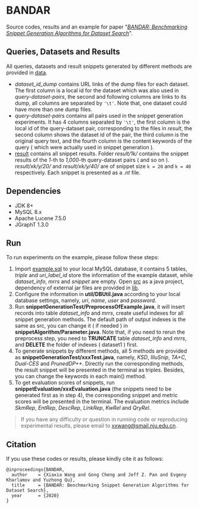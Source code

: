 # BANDAR
Source codes, results and an example for paper "*[BANDAR: Benchmarking Snippet Generation Algorithms for Dataset Search]()*". 

## Queries, Datasets and Results

All queries, datasets and result snippets generated by different methods are provided in [data]( https://github.com/nju-websoft/BANDAR/tree/master/data ). 

- *dataset_id_dump* contains URL links of the dump files for each dataset. The first column is a local id for the dataset which was also used in *query-dataset-pairs*, the second and following columns are links to its dump, all columns are separated by `'\t'`. Note that, one dataset could have more than one dump files. 
- *query-dataset-pairs* contains all pairs used in the snippet generation experiments. It has 4 columns separated by `'\t'`, the first column is the local id of the query-dataset pair, corresponding to the files in *result*, the second column shows the dataset id of the pair, the third column is the original query text, and the fourth column is the content keywords of the query ( which were actually used in snippet generation ).  
- [result](https://github.com/nju-websoft/BANDAR/tree/master/data/result) contains all snippet results. Folder *result/1k/* contains the snippet results of the *1*-th to *1,000*-th query-dataset pairs ( and so on ).  *result/xk/y/20/* and *result/xk/y/40/* are of snippet size `k = 20` and `k = 40` respectively. Each snippet is presented as a *.nt* file. 


## Dependencies

- JDK 8+
- MySQL 8.x
- Apache Lucene 7.5.0
- JGraphT 1.3.0

## Run

To run experiments on the example, please follow these steps: 

1. Import [example.sql]( https://github.com/nju-websoft/BANDAR/blob/master/example.sql ) to your local MySQL database, it contains 5 tables, *triple* and *uri_label_id* store the information of the example dataset, while *dataset_info*, *mrrs* and *snippet* are empty. Open [src]( https://github.com/nju-websoft/BANDAR/tree/master/src ) as a java project, dependency of external jar files are provided in [lib]( https://github.com/nju-websoft/BANDAR/tree/master/lib ). 
2. Configure the information in **util/DBUtil.java** according to your local database settings, namely, *uri*, *name*, *user* and *password*. 
3. Run **snippetGenerationTest/PreprocessOfExample.java**, it will insert records into table *dataset_info* and *mrrs*, create useful indexes for all snippet generation methods. The default path of output indexes is the same as src, you can change it ( if needed ) in **snippetAlgorithm/Parameter.java**. Note that, if you need to rerun the preprocess step, you need to **TRUNCATE** table *dataset_info* and *mrrs*, and **DELETE** the folder of indexes ( dataset1 ) first. 
4. To generate snippets by different methods, all 5 methods are provided as **snippetGenerationTest/xxxTest.java**, namely, *KSD*, *IlluSnip*, *TA+C*, *Dual-CES* and *PrunedDP++*. Directly run the corresponding methods, the result snippet will be presented in the terminal as triples. Besides, you can change the keywords in each main() method. 
5. To get evaluation scores of snippets, run **snippetEvaluation/xxxEvaluation.java** (the snippets need to be generated first as in step 4), the corresponding snippet and metric scores will be presented in the terminal. The evaluation metrics include *SkmRep*, *EntRep*, *DescRep*, *LinkRep*, *KwRel* and *QryRel*. 

> If you have any difficulty or question in running code or reproducing experimental results, please email to [xxwang@smail.nju.edu.cn](mailto:xxwang@smail.nju.edu.cn). 

## Citation

If you use these codes or results, please kindly cite it as follows:

```
@inproceedings{BANDAR,
  author    = {Xiaxia Wang and Gong Cheng and Jeff Z. Pan and Evgeny Kharlamov and Yuzhong Qu},
  title     = {BANDAR: Benchmarking Snippet Generation Algorithms for Dataset Search},
  year      = {2020}
}
```
